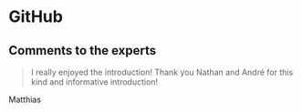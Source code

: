 # GitHub
## Comments to the experts
>I really enjoyed the introduction! Thank you Nathan and André for this kind and informative introduction!

Matthias 


